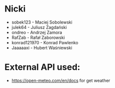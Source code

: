 # Nicki
- sobek123 - Maciej Sobolewski
- julek64 - Juliusz Zagdański
- ondreo - Andrzej Zamora
- RafZab - Rafał Zaborowski
- konrad121970 - Konrad Pawlenko
- Jaaaaaxi - Hubert Waśniewski
  
# External API used:

- https://open-meteo.com/en/docs for get weather
